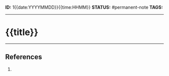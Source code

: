 **ID:** 1{{date:YYYYMMDD}}{{time:HHMM}}
**STATUS:** #permanent-note
**TAGS:**

---

# {{title}}


---
## References
1. 